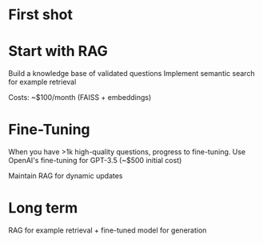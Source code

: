 # First shot 

# Start with RAG
Build a knowledge base of validated questions
Implement semantic search for example retrieval

Costs: ~$100/month (FAISS + embeddings)

# Fine-Tuning
When you have >1k high-quality questions, progress to fine-tuning.
Use OpenAI's fine-tuning for GPT-3.5 (~$500 initial cost)

Maintain RAG for dynamic updates


# Long term
RAG for example retrieval + fine-tuned model for generation